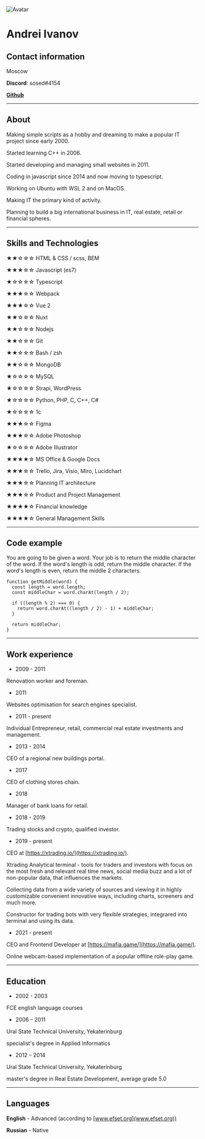 ![Avatar](https://static.vecteezy.com/system/resources/thumbnails/002/002/403/small/man-with-beard-avatar-character-isolated-icon-free-vector.jpg)

# **Andrei Ivanov**

## Contact information

Moscow

**Discord**: sosed#4154

**[Github](https://github.com/mindr17)**

---

## About

Making simple scripts as a hobby and dreaming to make a popular IT project since early 2000.

Started learning C++ in 2006.

Started developing and managing small websites in 2011.

Coding in javascript since 2014 and now moving to typescript.

Working on Ubuntu with WSL 2 and on MacOS.

Making IT the primary kind of activity.

Planning to build a big international business in IT, real estate, retail or financial spheres.

---

## Skills and Technologies

★★☆☆☆ HTML & CSS / scss, BEM

★★★☆☆ Javascript (es7)

★☆☆☆☆ Typescript

★★★☆☆ Webpack

★★★☆☆ Vue 2

★★☆☆☆ Nuxt

★★☆☆☆ Nodejs

★★☆☆☆ Git

★★☆☆☆ Bash / zsh

★★☆☆☆ MongoDB

★☆☆☆☆ MySQL

★☆☆☆☆ Strapi, WordPress

★☆☆☆☆ Python, PHP, C, C++, C#

★☆☆☆☆ 1c

★★★☆☆ Figma

★★★☆☆ Adobe Photoshop

★☆☆☆☆ Adobe Illustrator

★★★★☆ MS Office & Google Docs

★★★☆☆ Trello, Jira, Visio, Miro, Lucidchart

★★★☆☆ Planning IT architecture

★★★☆☆ Product and Project Management

★★★★☆ Financial knowledge

★★★★☆ General Management Skills

---

## Code example

You are going to be given a word. Your job is to return the middle character of the word. If the word's length is odd, return the middle character. If the word's length is even, return the middle 2 characters.

```
function getMiddle(word) {
  const length = word.length;
  const middleChar = word.charAt(length / 2);

  if ((length % 2) === 0) {
    return word.charAt((length / 2) - 1) + middleChar;
  }

  return middleChar;
}
```

---

## Work experience

- 2009 - 2011

Renovation worker and foreman.

- 2011

Websites optimisation for search engines specialist.

- 2011 - present

Individual Entrepreneur, retail, commercial real estate investments and management.

- 2013 - 2014

CEO of a regional new buildings portal.

- 2017

CEO of clothing stores chain.

- 2018

Manager of bank loans for retail.

- 2018 - 2019

Trading stocks and crypto, qualified investor.

- 2019 - present

CEO at [https://xtrading.io/](https://xtrading.io/).

Xtrading Analytical terminal - tools for traders and investors with focus on the most fresh and relevant real time news, social media buzz and a lot of non-popular data, that influences the markets.

Collecting data from a wide variety of sources and viewing it in highly customizable convenient innovative ways, including charts, screeners and much more.

Constructor for trading bots with very flexible strategies, integrared into terminal and using its data.

- 2021 - present

CEO and Frontend Developer at [https://mafia.game/](https://mafia.game/).

Online webcam-based implementation of a popular offline role-play game.

---

## Education

- 2002 - 2003

FCE english language courses

- 2006 – 2011

Ural State Technical University, Yekaterinburg

specialist's degree in Applied Informatics

- 2012 – 2014

Ural State Technical University, Yekaterinburg

master's degree in Real Estate Development, average grade 5.0

---

## Languages

**English** - Advanced (according to [www.efset.org](www.efset.org))

**Russian** - Native